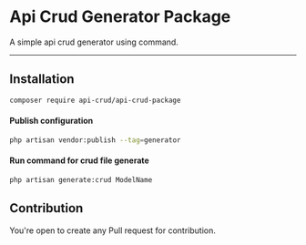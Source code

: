 # Api Crud Generator Package
A simple api crud generator using command.

---

## Installation

```sh
composer require api-crud/api-crud-package
```

#### Publish configuration
```sh
php artisan vendor:publish --tag=generator
```

#### Run command for crud file generate
```sh
php artisan generate:crud ModelName
```

## Contribution
You're open to create any Pull request for contribution.
